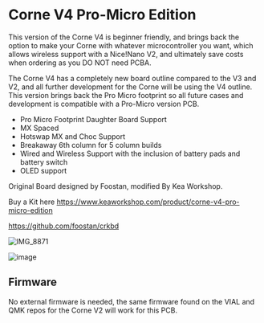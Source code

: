 # Corne V4 Pro-Micro Edition

This version of the Corne V4 is beginner friendly, and brings back the option to make your Corne with whatever microcontroller you want, which allows wireless support with a Nice!Nano V2, and ultimately save costs when ordering as you DO NOT need PCBA.

The Corne V4 has a completely new board outline compared to the V3 and V2, and all further development for the Corne will be using the V4 outline. This version brings back the Pro Micro footprint so all future cases and development is compatible with a Pro-Micro version PCB.

- Pro Micro Footprint Daughter Board Support
- MX Spaced
- Hotswap MX and Choc Support
- Breakaway 6th column for 5 column builds
- Wired and Wireless Support with the inclusion of battery pads and battery switch
- OLED support

Original Board designed by Foostan, modified By Kea Workshop.

Buy a Kit here https://www.keaworkshop.com/product/corne-v4-pro-micro-edition

https://github.com/foostan/crkbd

![IMG_8871](https://github.com/klouderone/cornev4promicroedition/assets/136342173/901fa39f-69d9-44fd-b6e3-768a6a8b402c)

![image](https://github.com/klouderone/cornev4promicroedition/assets/136342173/598f3457-b834-483d-8778-85fb771b5296)

## Firmware 

No external firmware is needed, the same firmware found on the VIAL and QMK repos for the Corne V2 will work for this PCB.
